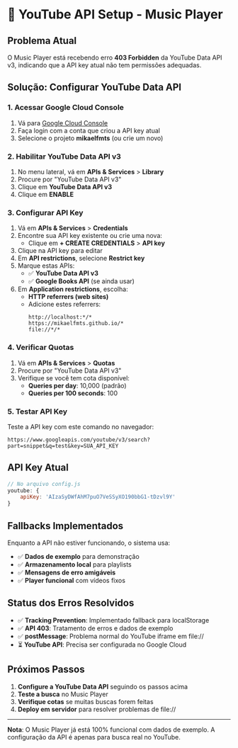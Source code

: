 # 🎵 YouTube API Setup - Music Player

## Problema Atual
O Music Player está recebendo erro **403 Forbidden** da YouTube Data API v3, indicando que a API key atual não tem permissões adequadas.

## Solução: Configurar YouTube Data API

### 1. Acessar Google Cloud Console
1. Vá para [Google Cloud Console](https://console.cloud.google.com/)
2. Faça login com a conta que criou a API key atual
3. Selecione o projeto **mikaelfmts** (ou crie um novo)

### 2. Habilitar YouTube Data API v3
1. No menu lateral, vá em **APIs & Services** > **Library**
2. Procure por "YouTube Data API v3"
3. Clique em **YouTube Data API v3**
4. Clique em **ENABLE**

### 3. Configurar API Key
1. Vá em **APIs & Services** > **Credentials**
2. Encontre sua API key existente ou crie uma nova:
   - Clique em **+ CREATE CREDENTIALS** > **API key**
3. Clique na API key para editar
4. Em **API restrictions**, selecione **Restrict key**
5. Marque estas APIs:
   - ✅ **YouTube Data API v3**
   - ✅ **Google Books API** (se ainda usar)
6. Em **Application restrictions**, escolha:
   - **HTTP referrers (web sites)**
   - Adicione estes referrers:
     ```
     http://localhost:*/*
     https://mikaelfmts.github.io/*
     file://*/*
     ```

### 4. Verificar Quotas
1. Vá em **APIs & Services** > **Quotas**
2. Procure por "YouTube Data API v3"
3. Verifique se você tem cota disponível:
   - **Queries per day**: 10,000 (padrão)
   - **Queries per 100 seconds**: 100

### 5. Testar API Key
Teste a API key com este comando no navegador:
```
https://www.googleapis.com/youtube/v3/search?part=snippet&q=test&key=SUA_API_KEY
```

## API Key Atual
```javascript
// No arquivo config.js
youtube: {
    apiKey: 'AIzaSyDWfAhM7puO7VeSSyXO190bbG1-tDzvl9Y'
}
```

## Fallbacks Implementados
Enquanto a API não estiver funcionando, o sistema usa:
- ✅ **Dados de exemplo** para demonstração
- ✅ **Armazenamento local** para playlists
- ✅ **Mensagens de erro amigáveis**
- ✅ **Player funcional** com vídeos fixos

## Status dos Erros Resolvidos
- ✅ **Tracking Prevention**: Implementado fallback para localStorage
- ✅ **API 403**: Tratamento de erros e dados de exemplo
- ✅ **postMessage**: Problema normal do YouTube iframe em file://
- ⏳ **YouTube API**: Precisa ser configurada no Google Cloud

## Próximos Passos
1. **Configure a YouTube Data API** seguindo os passos acima
2. **Teste a busca** no Music Player
3. **Verifique cotas** se muitas buscas forem feitas
4. **Deploy em servidor** para resolver problemas de file://

---
**Nota**: O Music Player já está 100% funcional com dados de exemplo. A configuração da API é apenas para busca real no YouTube.
